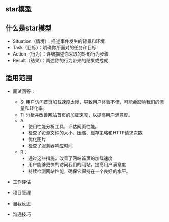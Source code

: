 ## star模型

## 什么是star模型
- Situation（情境）：描述事件发生的背景和环境
- Task（目标）：明确你所面对的任务和目标
- Action（行为）：详细描述你采取的矩形行为步骤
- Result（结果）：阐述你的行为带来的结果或成就

## 适用范围
- 面试回答：
  - S: 用户访问首页加载速度太慢，导致用户体验不佳，可能会影响我们的流量和转化率。
  - T: 分析并改善网站首页的加载速度，以提高用户满意度。
  - A: 
    - 使用性能分析工具，评估网页性能。
    - 检查了资源文件的大小、压缩、缓存策略和HTTP请求次数
    - 优化图片
    - 检查了服务器响应时间
  - R：
    - 通过这些措施，改善了网站首页的加载速度
    - 用户能够更快的访问我们的网站，提高用户满意度
    - 持续检测网站性能，确保它保持在一个良好的水平。
  
- 工作评估
- 项目管理
- 自我反思
- 沟通技巧